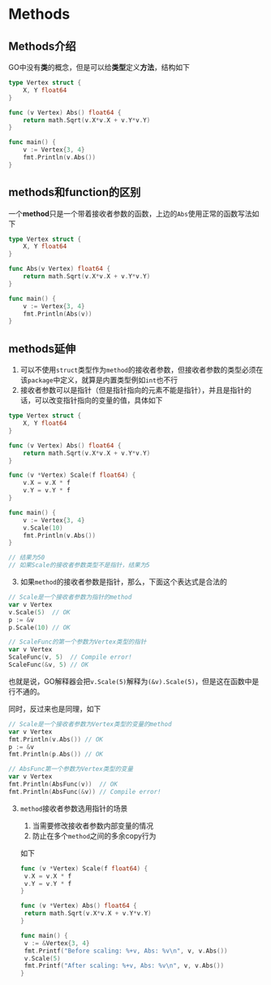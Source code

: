 # Methods

## Methods介绍

GO中没有**类**的概念，但是可以给**类型**定义**方法**，结构如下

```go
type Vertex struct {
	X, Y float64
}

func (v Vertex) Abs() float64 {
	return math.Sqrt(v.X*v.X + v.Y*v.Y)
}

func main() {
	v := Vertex{3, 4}
	fmt.Println(v.Abs())
}
```

## methods和function的区别

一个**method**只是一个带着接收者参数的函数，上边的`Abs`使用正常的函数写法如下

```go
type Vertex struct {
	X, Y float64
}

func Abs(v Vertex) float64 {
	return math.Sqrt(v.X*v.X + v.Y*v.Y)
}

func main() {
	v := Vertex{3, 4}
	fmt.Println(Abs(v))
}
```

## methods延伸

1. 可以不使用`struct`类型作为`method`的接收者参数，但接收者参数的类型必须在该`package`中定义，就算是内置类型例如`int`也不行
2. 接收者参数可以是指针（但是指针指向的元素不能是指针），并且是指针的话，可以改变指针指向的变量的值，具体如下

```go
type Vertex struct {
	X, Y float64
}

func (v Vertex) Abs() float64 {
	return math.Sqrt(v.X*v.X + v.Y*v.Y)
}

func (v *Vertex) Scale(f float64) {
	v.X = v.X * f
	v.Y = v.Y * f
}

func main() {
	v := Vertex{3, 4}
	v.Scale(10)
	fmt.Println(v.Abs())
}

// 结果为50
// 如果Scale的接收者参数类型不是指针，结果为5
```

3. 如果`method`的接收者参数是指针，那么，下面这个表达式是合法的

```go
// Scale是一个接收者参数为指针的method
var v Vertex
v.Scale(5)  // OK
p := &v
p.Scale(10) // OK

// ScaleFunc的第一个参数为Vertex类型的指针
var v Vertex
ScaleFunc(v, 5)  // Compile error!
ScaleFunc(&v, 5) // OK
```

也就是说，GO解释器会把`v.Scale(5)`解释为`(&v).Scale(5)`，但是这在函数中是行不通的。

同时，反过来也是同理，如下

```go
// Scale是一个接收者参数为Vertex类型的变量的method
var v Vertex
fmt.Println(v.Abs()) // OK
p := &v
fmt.Println(p.Abs()) // OK

// AbsFunc第一个参数为Vertex类型的变量
var v Vertex
fmt.Println(AbsFunc(v))  // OK
fmt.Println(AbsFunc(&v)) // Compile error!
```

3. `method`接收者参数选用指针的场景

   1. 当需要修改接收者参数内部变量的情况
   2. 防止在多个`method`之间的多余copy行为

   如下

   ```go
   func (v *Vertex) Scale(f float64) {
   	v.X = v.X * f
   	v.Y = v.Y * f
   }
   
   func (v *Vertex) Abs() float64 {
   	return math.Sqrt(v.X*v.X + v.Y*v.Y)
   }
   
   func main() {
   	v := &Vertex{3, 4}
   	fmt.Printf("Before scaling: %+v, Abs: %v\n", v, v.Abs())
   	v.Scale(5)
   	fmt.Printf("After scaling: %+v, Abs: %v\n", v, v.Abs())
   }
   ```
